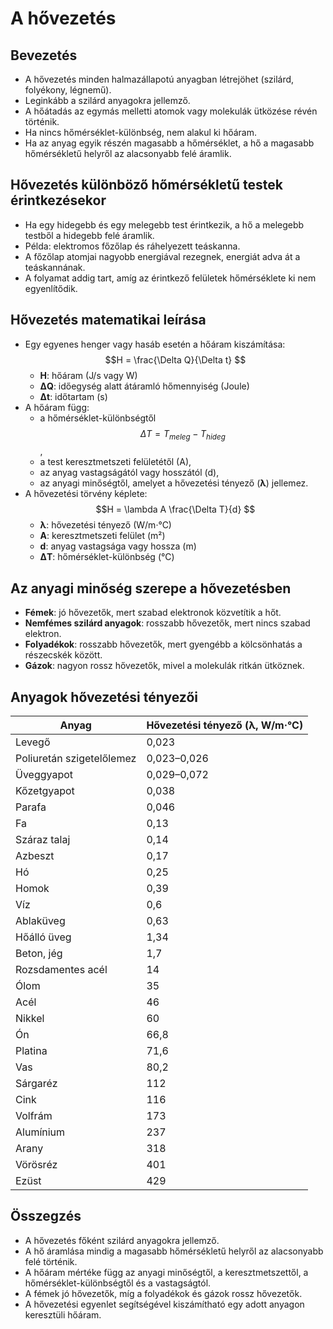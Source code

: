 # A hővezetés

## **Bevezetés**
- A hővezetés minden halmazállapotú anyagban létrejöhet (szilárd, folyékony, légnemű).
- Leginkább a szilárd anyagokra jellemző.
- A hőátadás az egymás melletti atomok vagy molekulák ütközése révén történik.
- Ha nincs hőmérséklet-különbség, nem alakul ki hőáram.
- Ha az anyag egyik részén magasabb a hőmérséklet, a hő a magasabb hőmérsékletű helyről az alacsonyabb felé áramlik.

## **Hővezetés különböző hőmérsékletű testek érintkezésekor**
- Ha egy hidegebb és egy melegebb test érintkezik, a hő a melegebb testből a hidegebb felé áramlik.
- Példa: elektromos főzőlap és ráhelyezett teáskanna.
- A főzőlap atomjai nagyobb energiával rezegnek, energiát adva át a teáskannának.
- A folyamat addig tart, amíg az érintkező felületek hőmérséklete ki nem egyenlítődik.

## **Hővezetés matematikai leírása**
- Egy egyenes henger vagy hasáb esetén a hőáram kiszámítása:
   $$H = \frac{\Delta Q}{\Delta t} $$
  - **H**: hőáram (J/s vagy W)
  - **ΔQ**: időegység alatt átáramló hőmennyiség (Joule)
  - **Δt**: időtartam (s)
- A hőáram függ:
  - a hőmérséklet-különbségtől $$\Delta T = T_{meleg} - T_{hideg} $$,
  - a test keresztmetszeti felületétől (A),
  - az anyag vastagságától vagy hosszától (d),
  - az anyagi minőségtől, amelyet a hővezetési tényező (**λ**) jellemez.
- A hővezetési törvény képlete:
   $$H = \lambda A \frac{\Delta T}{d} $$
  - **λ**: hővezetési tényező (W/m·°C)
  - **A**: keresztmetszeti felület (m²)
  - **d**: anyag vastagsága vagy hossza (m)
  - **ΔT**: hőmérséklet-különbség (°C)

## **Az anyagi minőség szerepe a hővezetésben**
- **Fémek**: jó hővezetők, mert szabad elektronok közvetítik a hőt.
- **Nemfémes szilárd anyagok**: rosszabb hővezetők, mert nincs szabad elektron.
- **Folyadékok**: rosszabb hővezetők, mert gyengébb a kölcsönhatás a részecskék között.
- **Gázok**: nagyon rossz hővezetők, mivel a molekulák ritkán ütköznek.

## **Anyagok hővezetési tényezői**

| Anyag | Hővezetési tényező (λ, W/m·°C) |
|--------------------------|--------------------------|
| Levegő | 0,023 |
| Poliuretán szigetelőlemez | 0,023–0,026 |
| Üveggyapot | 0,029–0,072 |
| Kőzetgyapot | 0,038 |
| Parafa | 0,046 |
| Fa | 0,13 |
| Száraz talaj | 0,14 |
| Azbeszt | 0,17 |
| Hó | 0,25 |
| Homok | 0,39 |
| Víz | 0,6 |
| Ablaküveg | 0,63 |
| Hőálló üveg | 1,34 |
| Beton, jég | 1,7 |
| Rozsdamentes acél | 14 |
| Ólom | 35 |
| Acél | 46 |
| Nikkel | 60 |
| Ón | 66,8 |
| Platina | 71,6 |
| Vas | 80,2 |
| Sárgaréz | 112 |
| Cink | 116 |
| Volfrám | 173 |
| Alumínium | 237 |
| Arany | 318 |
| Vörösréz | 401 |
| Ezüst | 429 |

## **Összegzés**
- A hővezetés főként szilárd anyagokra jellemző.
- A hő áramlása mindig a magasabb hőmérsékletű helyről az alacsonyabb felé történik.
- A hőáram mértéke függ az anyagi minőségtől, a keresztmetszettől, a hőmérséklet-különbségtől és a vastagságtól.
- A fémek jó hővezetők, míg a folyadékok és gázok rossz hővezetők.
- A hővezetési egyenlet segítségével kiszámítható egy adott anyagon keresztüli hőáram.
